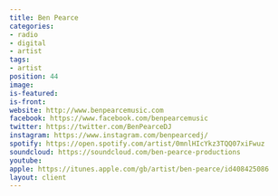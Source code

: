 ```yaml
---
title: Ben Pearce
categories:
- radio
- digital
- artist
tags:
- artist
position: 44
image: 
is-featured: 
is-front: 
website: http://www.benpearcemusic.com
facebook: https://www.facebook.com/benpearcemusic
twitter: https://twitter.com/BenPearceDJ
instagram: https://www.instagram.com/benpearcedj/
spotify: https://open.spotify.com/artist/0mnlHIcYkz3TQQ07xiFwuz
soundcloud: https://soundcloud.com/ben-pearce-productions
youtube: 
apple: https://itunes.apple.com/gb/artist/ben-pearce/id408425086
layout: client
---
```


